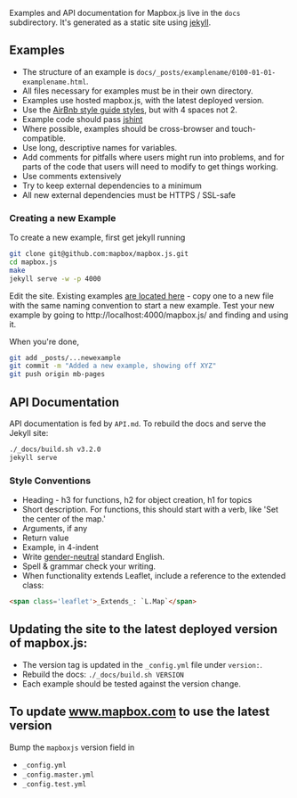 Examples and API documentation for Mapbox.js live in the `docs` subdirectory.
It's generated as a static site using [jekyll](http://jekyllrb.com/).

## Examples

* The structure of an example is `docs/_posts/examplename/0100-01-01-examplename.html`.
* All files necessary for examples must be in their own directory.
* Examples use hosted mapbox.js, with the latest deployed version.
* Use the [AirBnb style guide styles](https://github.com/airbnb/javascript), but with 4 spaces not 2.
* Example code should pass [jshint](http://jshint.com/)
* Where possible, examples should be cross-browser and touch-compatible.
* Use long, descriptive names for variables.
* Add comments for pitfalls where users might run into problems, and for parts of the code that
  users will need to modify to get things working.
* Use comments extensively
* Try to keep external dependencies to a minimum
* All new external dependencies must be HTTPS / SSL-safe

### Creating a new Example

To create a new example, first get jekyll running

```sh
git clone git@github.com:mapbox/mapbox.js.git
cd mapbox.js
make
jekyll serve -w -p 4000
```

Edit the site. Existing examples [are located here](https://github.com/mapbox/mapbox.js/tree/mb-pages/docs/_posts/examples/v1.0.0) -
copy one to a new file with the same naming convention to start a new example. Test your new example
by going to http://localhost:4000/mapbox.js/ and finding and using it.

When you're done,

```sh
git add _posts/...newexample
git commit -m "Added a new example, showing off XYZ"
git push origin mb-pages
```

## API Documentation

API documentation is fed by `API.md`. To rebuild the docs and serve the Jekyll site:

```sh
./_docs/build.sh v3.2.0
jekyll serve
```

### Style Conventions

* Heading - h3 for functions, h2 for object creation, h1 for topics
* Short description. For functions, this should start with a verb, like
  'Set the center of the map.'
* Arguments, if any
* Return value
* Example, in 4-indent
* Write [gender-neutral](http://writingcenter.unc.edu/handouts/gender-sensitive-language/)
  standard English.
* Spell & grammar check your writing.
* When functionality extends Leaflet, include a reference to
  the extended class:

```html
<span class='leaflet'>_Extends_: `L.Map`</span>
```

## Updating the site to the latest deployed version of mapbox.js:

* The version tag is updated in the `_config.yml` file under `version:`.
* Rebuild the docs: `./_docs/build.sh VERSION`
* Each example should be tested against the version change.

## To update www.mapbox.com to use the latest version
Bump the `mapboxjs` version field in
* `_config.yml`
* `_config.master.yml`
* `_config.test.yml`
